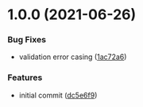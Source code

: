 # 1.0.0 (2021-06-26)


### Bug Fixes

* validation error casing ([1ac72a6](https://github.com/ProblemDetails/ProblemDetails/commit/1ac72a648b62a5d4b241aea1b72c493855fe3162))


### Features

* initial commit ([dc5e6f9](https://github.com/ProblemDetails/ProblemDetails/commit/dc5e6f909a2cc7081da18aeac62f233bd1046b17))
